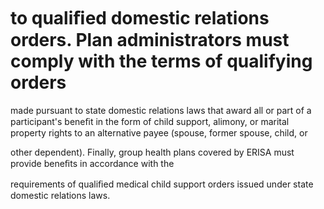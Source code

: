 # to qualiﬁed domestic relations orders. Plan administrators must comply with the terms of qualifying orders

made pursuant to state domestic relations laws that award all or part of a participant's beneﬁt in the form of child support, alimony, or marital property rights to an alternative payee (spouse, former spouse, child, or

other dependent). Finally, group health plans covered by ERISA must provide beneﬁts in accordance with the

requirements of qualiﬁed medical child support orders issued under state domestic relations laws.